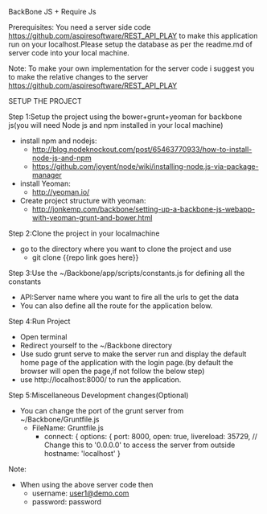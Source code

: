 ﻿BackBone JS + Require Js


Prerequisites:
You need a server side code https://github.com/aspiresoftware/REST_API_PLAY  to make this application run on your localhost.Please setup the database as per the readme.md of server code into your local machine.


Note:
To make your own implementation for the server code i suggest you to make the relative changes to the server https://github.com/aspiresoftware/REST_API_PLAY


SETUP THE PROJECT


Step 1:Setup the project using the bower+grunt+yeoman for backbone js(you will need Node js and npm installed in your local machine)
* install npm and nodejs:
   * http://blog.nodeknockout.com/post/65463770933/how-to-install-node-js-and-npm
   * https://github.com/joyent/node/wiki/installing-node.js-via-package-manager
* install Yeoman:
   * http://yeoman.io/
* Create project structure with yeoman:
   * http://jonkemp.com/backbone/setting-up-a-backbone-js-webapp-with-yeoman-grunt-and-bower.html


Step 2:Clone the project in your localmachine
* go to the directory where you want to clone the project and use
   * git clone {{repo link goes here}}


Step 3:Use the ~/Backbone/app/scripts/constants.js for defining all the constants
* API:Server name where you want to fire all the urls to get the data
* You can also define all the route for the application below.


Step 4:Run Project
* Open terminal 
* Redirect yourself to the ~/Backbone directory
* Use sudo grunt serve to make the server run and display the default home page of the application with the login page.(by default the browser will open the page,if not follow the below step)
* use http://localhost:8000/ to run the application.






Step 5:Miscellaneous Development changes(Optional)
* You can change the port of the grunt server from ~/Backbone/Gruntfile.js
   * FileName: Gruntfile.js
      * connect: {
      options: {
        port: 8000,
        open: true,
        livereload: 35729,
        // Change this to '0.0.0.0' to access the server from outside
        hostname: 'localhost'
      }


Note:
* When using the above server code then 
   * username:        user1@demo.com
   * password:        password
